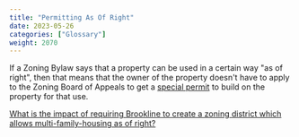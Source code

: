 ```yaml
---
title: "Permitting As Of Right"
date: 2023-05-26
categories: ["Glossary"]
weight: 2070
---
```

If a Zoning Bylaw says that a property can be used in a certain way "as of right", then that means that the owner of the property doesn't have to apply to the Zoning Board of Appeals to get a [special permit](/posts/special-permit) to build on the property for that use.

[What is the impact of requiring Brookline to create a zoning district which allows multi-family-housing as of right?](/posts/multi-family-housing-by-right)
